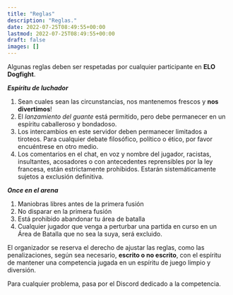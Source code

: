 ```yaml
---
title: "Reglas"
description: "Reglas."
date: 2022-07-25T08:49:55+00:00
lastmod: 2022-07-25T08:49:55+00:00
draft: false
images: []
---
```


Algunas reglas deben ser respetadas por cualquier participante en **ELO Dogfight**.

___Espíritu de luchador___
1) Sean cuales sean las circunstancias, nos mantenemos frescos y **nos divertimos**!
2) El *lanzamiento del guante* está permitido, pero debe permanecer en un espíritu caballeroso y bondadoso.
3) Los intercambios en este servidor deben permanecer limitados a tiroteos. Para cualquier debate filosófico, político o ético, por favor encuéntrese en otro medio.
4) Los comentarios en el chat, en voz y nombre del jugador, racistas, insultantes, acosadores o con antecedentes reprensibles por la ley francesa, están estrictamente prohibidos. Estarán sistemáticamente sujetos a exclusión definitiva.

___Once en el arena___
1) Maniobras libres antes de la primera fusión
2) No disparar en la primera fusión
3) Está prohibido abandonar tu área de batalla
4) Cualquier jugador que venga a perturbar una partida en curso en un Área de Batalla que no sea la suya, será excluido.

El organizador se reserva el derecho de ajustar las reglas, como las penalizaciones, según sea necesario, **escrito o no escrito**, con el espíritu de mantener una competencia jugada en un espíritu de juego limpio y diversión.

Para cualquier problema, pasa por el Discord dedicado a la competencia.

